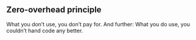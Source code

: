 ## Zero-overhead principle

What you don’t use, you don’t pay for. And further: What you do use, you couldn’t hand code any better.
